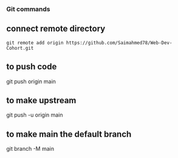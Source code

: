 ### Git commands
## connect remote directory
    git remote add origin https://github.com/Saimahmed78/Web-Dev-Cohort.git
## to push code
   git push  origin main
## to make upstream
   git push -u origin main
## to make main the default branch
git branch -M main